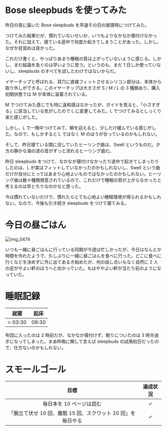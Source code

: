# Bose sleepbuds を使ってみた
昨日の夜に届いた Bose sleepbuds を早速その日の就寝時につけてみた。

つけてみた結果だが、慣れていないせいか、いつもよりなかなか寝付けなかった。それに加えて、寝ている途中で何度か起きてしまうことがあった。しかし、なぜか目覚めは良かった。

これだけ書くと、やっぱりあまり睡眠の質は上がっていないように感じる。しかし、まだ結論を急ぐのは早いように思う。というのも、まだ 1 日しか使っていないし、sleepbuds のすべてを試したわけではないからだ。

イヤーチップと呼ばれる、耳穴に直接フィットさせるシリコン部分は、本体から取り外しができる。このイヤーチップは大きさが S / M / L の 3 種類あり、購入初期状態では M が本体に装着されている。

M でつけてみた感じでも特に違和感はなかったが、ガイドを見ると、「小さすぎる」に該当している気がしたので L に変更してみた。L でつけてみるとしっくり来た感じがした。

しかし、L で一晩中つけてみて、朝を迎えると、少しだけ緩んでいる感じがした。なので、もしかすると L ではなく M のほうが合っているのかもしれない。

そして、昨日寝ている間に流していたヒーリング曲は、Swell というものだ。夕方の静かな海の波の音がずっと流れるヒーリング曲だ。

昨日 sleepbuds をつけて、なかなか寝付けなかったり途中で起きてしまったりしたのは、L が実はフィットしていなかったのかもしれないし、Swell という曲だけが自分にとってはあまり心地よいものではなかったのかもしれない。ヒーリング曲は数十種類用意されているので、これだけで睡眠の質が上がらなかったと考えるのは早とちりなのかなと思った。

今は慣れていないだけで、慣れたらとても心地よい睡眠環境が得られるかもしれない。なので、今後も引き続き sleepbuds をつけて寝てみる。

# 今日の昼ごはん
![img_0474](https://noraworld.github.io/box-bulbasaur/2018/11/img_0474.jpg)

いつも一緒に昼ごはんに行っている同期が今週は忙しかったが、今日はなんとか時間を作れたようで、久しぶりに一緒に昼ごはんを食べに行った。どこに食べに行くなどを決めずに外に出てあるき始めたが、何の話し合いもなく自然に 2 人の足がやよい軒のほうへと向かっていた。もはややよい軒が当たり前のようになっていた。

# 睡眠記録
| 就寝 | 起床 |
|:---:|:---:|
| > 03:30 | 09:30 |

布団に入ったのは 2 時前だが、なかなか寝付けず、眠りについたのは 3 時半過ぎになってしまった。まあ昨晩に関して言えば sleepbuds の試用初日だったので、仕方ないのかもしれない。

# スモールゴール
| 目標 | 達成状況 |
|:---:|:---:|
| 毎日本を 10 ページは読む | ✓ |
| 「腕立て伏せ 10 回、腹筋 15 回、スクワット 20 回」を毎日やる | ✓ |
